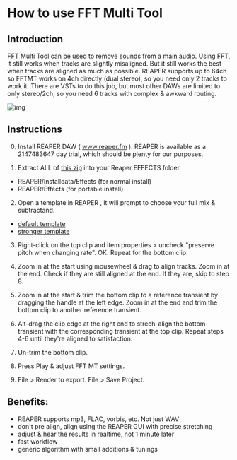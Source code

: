 # How to use FFT Multi Tool

Introduction
---
FFT Multi Tool can be used to remove sounds from a main audio. Using FFT, it still works when tracks are slightly misaligned. But it still works the best when tracks are aligned as much as possible. REAPER supports up to 64ch so FFTMT works on 4ch directly (dual stereo), so you need only 2 tracks to work it. There are VSTs to do this job, but most other DAWs are limited to only stereo/2ch, so you need 6 tracks with complex & awkward routing.

![img](https://i.imgur.com/3XkpIoe.png)

Instructions
---
0. Install REAPER DAW (  www.reaper.fm ). REAPER is available as a 2147483647 day trial, which should be plenty for our purposes.

1. Extract ALL of [this zip](https://github.com/junh1024/Reaper-Surround/archive/master.zip) into your Reaper EFFECTS folder. 

- REAPER/Installdata/Effects (for normal install)
- REAPER/Effects (for portable install)

2. Open a template in REAPER , it will prompt to choose your full mix & subtractand.
- [default template](https://cdn.discordapp.com/attachments/397574988657328132/749033717888057374/FFTMT_L_subtract_template.rpp)
- [stronger template](https://cdn.discordapp.com/attachments/439994725622087681/736031090917244958/FFTMT_Subtr_Greatest_Genie-20a.RPP_S.RPP)

3. Right-click on the top clip and item properties > uncheck "preserve pitch when changing rate". OK. Repeat for the bottom clip.

4. Zoom in at the start using mousewheel & drag to align tracks. Zoom in at the end. Check if they are still aligned at the end. If they are, skip to step 8. 

5. Zoom in at the start & trim the bottom clip to a reference transient by dragging the handle at the left edge. Zoom in at the end and trim the bottom clip to another reference transient.

6. Alt-drag the clip edge at the right end to strech-align the bottom transient with the corresponding transient at the top clip. Repeat steps 4-6 until they're aligned to satisfaction.

7. Un-trim the bottom clip.

8. Press Play & adjust FFT MT settings.

9. File > Render to export. File > Save Project.

Benefits:
---
- REAPER supports mp3, FLAC, vorbis, etc. Not just WAV
- don't pre align, align using the REAPER GUI with precise stretching
- adjust & hear the results in realtime, not 1 minute later
- fast workflow
- generic algorithm with small additions & tunings

